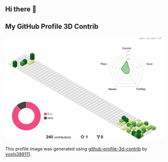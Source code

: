## Hi there 👋

<!--
**y1fe1/y1fe1** is a ✨ _special_ ✨ repository because its `README.md` (this file) appears on your GitHub profile.

Here are some ideas to get you started:

- 🔭 I’m currently working on ...
- 🌱 I’m currently learning ...
- 👯 I’m looking to collaborate on ...
- 🤔 I’m looking for help with ...
- 💬 Ask me about ...
- 📫 How to reach me: ...
- 😄 Pronouns: ...
- ⚡ Fun fact: ...
-->

## My GitHub Profile 3D Contrib



![](./profile-3d-contrib/profile-green-animate.svg)

This profile image was generated using [github-profile-3d-contrib](https://github.com/yoshi389111/github-profile-3d-contrib) by [yoshi389111](https://github.com/yoshi389111).
